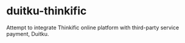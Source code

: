 # duitku-thinkific
Attempt to integrate Thinkific online platform with third-party service payment, Duitku.
